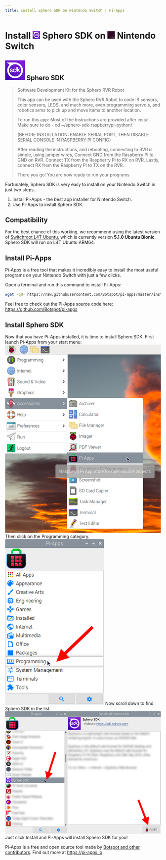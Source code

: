 ```yaml
---
title: Install Sphero SDK on Nintendo Switch | Pi-Apps
---
```

<div class="simple-install-content content">

# Install <img src="/img/app-icons/Sphero SDK/icon-64.png" height=24> Sphero SDK on <img src=/img/other-icons/switchroot-icon.png height=24> Nintendo Switch

## <img src="/img/app-icons/Sphero SDK/icon-64.png"> Sphero SDK
> Software Development Kit for the Sphero RVR Robot
> 
> This app can be used with the Sphero RVR Robot to code IR sensors, color sensors, LEDS, and much more, even programming servo's, and robotics arms to pick up and move items to another location.
> 
> To run this app: Most of the Instructions are provided after install. 
> Make sure to do - cd ~/sphero-sdk-raspberrypi-python/
> 
> (BEFORE INSTALLATION: ENABLE SERIAL PORT, THEN DISABLE SERIAL CONSOLE IN RASPBERRY PI CONFIG)
> 
> After reading the instructions, and rebooting, connecting to RVR is simple, using jumper wires, 
> Connect GND from the Raspberry Pi to GND on RVR.
> Connect TX from the Raspberry Pi to RX on RVR.
> Lastly, connect RX from the Raspberry Pi to TX on the RVR.
> 
> There you go! You are now ready to run your programs.

Fortunately, Sphero SDK is very easy to install on your Nintendo Switch in just two steps.
1. Install Pi-Apps - the best app installer for Nintendo Switch.
2. Use Pi-Apps to install Sphero SDK.
</div>
<div class="simple-install-content content">

## Compatibility
For the best chance of this working, we recommend using the latest version of [Switchroot L4T Ubuntu](https://wiki.switchroot.org/en/Linux/Ubuntu-Install-Guide), which is currently version **5.1.0 Ubuntu Bionic**.
Sphero SDK will run on L4T Ubuntu ARM64.
</div>
<div class="simple-install-content content">

## Install Pi-Apps

Pi-Apps is a free tool that makes it incredibly easy to install the most useful programs on your Nintendo Switch with just a few clicks.

Open a terminal and run this command to install Pi-Apps:
```bash
wget -qO- https://raw.githubusercontent.com/Botspot/pi-apps/master/install | bash
```
Feel free to check out the Pi-Apps source code here: https://github.com/Botspot/pi-apps
</div>
<div class="simple-install-content content">

## Install Sphero SDK

Now that you have Pi-Apps installed, it is time to install Sphero SDK.
First launch Pi-Apps from your start menu:
<img src="/img/start-menu.png">
Then click on the Programming category.
<img src="/img/category-selections/Programming.png">
Now scroll down to find Sphero SDK in the list.
<img src="/img/app-icons/Sphero SDK/app-selection.png">
Just click Install and Pi-Apps will install Sphero SDK for you!
</div>
<div class="simple-install-content content">

Pi-Apps is a free and open source tool made by [Botspot and other contributors](/about/#contributors). Find out more at https://pi-apps.io
</div>
